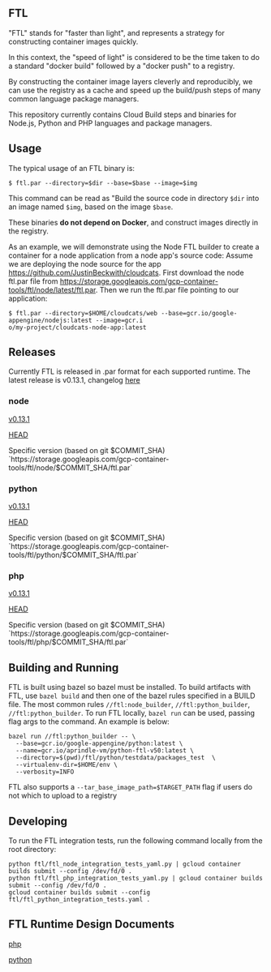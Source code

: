 ## FTL

"FTL" stands for "faster than light", and represents a strategy for constructing container images quickly.

In this context, the "speed of light" is considered to be the time taken to do a standard "docker build" followed by a "docker push" to a registry.

By constructing the container image layers cleverly and reproducibly, we can use the registry as a cache and speed up the build/push steps of many common language package managers.

This repository currently contains Cloud Build steps and binaries for Node.js, Python and PHP languages and package managers.

## Usage

The typical usage of an FTL binary is:

```shell
$ ftl.par --directory=$dir --base=$base --image=$img
```

This command can be read as "Build the source code in directory `$dir` into an image named `$img`, based on the image `$base`.

These binaries **do not depend on Docker**, and construct images directly in the registry.

As an example, we will demonstrate using the Node FTL builder to create a container for a node application from a node app's source code:
Assume we are deploying the node source for the app https://github.com/JustinBeckwith/cloudcats.  First download the node ftl.par file from https://storage.googleapis.com/gcp-container-tools/ftl/node/latest/ftl.par.  Then we run the ftl.par file pointing to our application:
```shell
$ ftl.par --directory=$HOME/cloudcats/web --base=gcr.io/google-appengine/nodejs:latest --image=gcr.i
o/my-project/cloudcats-node-app:latest
```

## Releases
Currently FTL is released in .par format for each supported runtime.  The latest release is v0.13.1, changelog [here](https://github.com/GoogleCloudPlatform/runtimes-common/blob/master/ftl/CHANGELOG.md)

### node

[v0.13.1](https://storage.googleapis.com/gcp-container-tools/ftl/node/node-v0.13.1/ftl.par)

[HEAD](https://storage.googleapis.com/gcp-container-tools/ftl/node/latest/ftl.par)

Specific version (based on git $COMMIT_SHA)
`https://storage.googleapis.com/gcp-container-tools/ftl/node/$COMMIT_SHA/ftl.par`

### python

[v0.13.1](https://storage.googleapis.com/gcp-container-tools/ftl/node/python-v0.13.1/ftl.par)

[HEAD](https://storage.googleapis.com/gcp-container-tools/ftl/python/latest/ftl.par)

Specific version (based on git $COMMIT_SHA)
`https://storage.googleapis.com/gcp-container-tools/ftl/python/$COMMIT_SHA/ftl.par`

### php
[v0.13.1](https://storage.googleapis.com/gcp-container-tools/ftl/php/php-v0.13.1/ftl.par)

[HEAD](https://storage.googleapis.com/gcp-container-tools/ftl/php/latest/ftl.par)

Specific version (based on git $COMMIT_SHA)
`https://storage.googleapis.com/gcp-container-tools/ftl/php/$COMMIT_SHA/ftl.par`

## Building and Running
FTL is built using bazel so bazel must be installed.  To build artifacts with FTL, use `bazel build` and then one of the bazel rules specified in a BUILD file.  The most common rules `//ftl:node_builder`, `//ftl:python_builder`, `//ftl:python_builder`.  To run FTL locally, `bazel run` can be used, passing flag args to the command.  An example is below:
```
bazel run //ftl:python_builder -- \
  --base=gcr.io/google-appengine/python:latest \
  --name=gcr.io/aprindle-vm/python-ftl-v50:latest \
  --directory=$(pwd)/ftl/python/testdata/packages_test  \
  --virtualenv-dir=$HOME/env \
  --verbosity=INFO
```
FTL also supports a `--tar_base_image_path=$TARGET_PATH` flag if users do not which to upload to a registry

## Developing
To run the FTL integration tests, run the following command locally from the root directory:

```shell
python ftl/ftl_node_integration_tests_yaml.py | gcloud container builds submit --config /dev/fd/0 .
python ftl/ftl_php_integration_tests_yaml.py | gcloud container builds submit --config /dev/fd/0 .
gcloud container builds submit --config ftl/ftl_python_integration_tests.yaml .
```

## FTL Runtime Design Documents
[php](https://docs.google.com/document/d/1cbf3DUpNQxdmhxo2AEhp-L34_BEsuNF8rEVGI8z7Esg/edit?usp=sharing)

[python](https://docs.google.com/document/d/1pXfg6pLPpQoIb5_E6PeVWHLttL2YgUPX6ysoqmyVzik/edit?usp=sharing)
